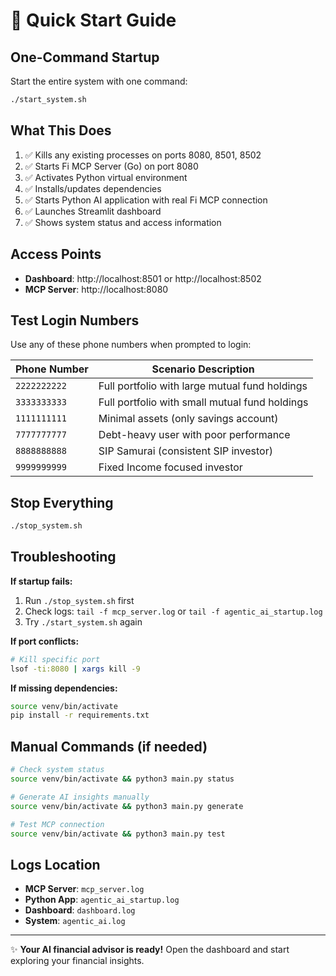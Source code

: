 # 🚀 Quick Start Guide

## One-Command Startup

Start the entire system with one command:
```bash
./start_system.sh
```

## What This Does

1. ✅ Kills any existing processes on ports 8080, 8501, 8502
2. ✅ Starts Fi MCP Server (Go) on port 8080
3. ✅ Activates Python virtual environment
4. ✅ Installs/updates dependencies
5. ✅ Starts Python AI application with real Fi MCP connection
6. ✅ Launches Streamlit dashboard
7. ✅ Shows system status and access information

## Access Points

- **Dashboard**: http://localhost:8501 or http://localhost:8502
- **MCP Server**: http://localhost:8080

## Test Login Numbers

Use any of these phone numbers when prompted to login:

| Phone Number | Scenario Description |
|-------------|----------------------|
| `2222222222` | Full portfolio with large mutual fund holdings |
| `3333333333` | Full portfolio with small mutual fund holdings |
| `1111111111` | Minimal assets (only savings account) |
| `7777777777` | Debt-heavy user with poor performance |
| `8888888888` | SIP Samurai (consistent SIP investor) |
| `9999999999` | Fixed Income focused investor |

## Stop Everything

```bash
./stop_system.sh
```

## Troubleshooting

**If startup fails:**
1. Run `./stop_system.sh` first
2. Check logs: `tail -f mcp_server.log` or `tail -f agentic_ai_startup.log`
3. Try `./start_system.sh` again

**If port conflicts:**
```bash
# Kill specific port
lsof -ti:8080 | xargs kill -9
```

**If missing dependencies:**
```bash
source venv/bin/activate
pip install -r requirements.txt
```

## Manual Commands (if needed)

```bash
# Check system status
source venv/bin/activate && python3 main.py status

# Generate AI insights manually
source venv/bin/activate && python3 main.py generate

# Test MCP connection
source venv/bin/activate && python3 main.py test
```

## Logs Location

- **MCP Server**: `mcp_server.log`
- **Python App**: `agentic_ai_startup.log` 
- **Dashboard**: `dashboard.log`
- **System**: `agentic_ai.log`

---

✨ **Your AI financial advisor is ready!** Open the dashboard and start exploring your financial insights. 